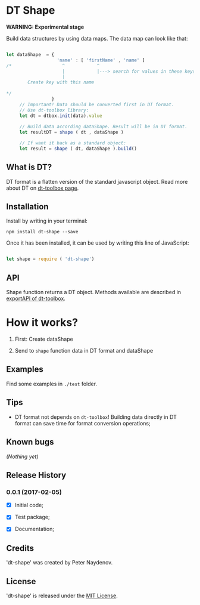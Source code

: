 # DT Shape

**WARNING: Experimental stage**

Build data structures by using data maps. The data map can look like that:

```js

let dataShape  = {
                   'name' : [ 'firstName' , 'name' ]
/*                   ^            ^
                     |            |---> search for values in these keys
                     |
        Create key with this name
                     
*/
                 }
     // Important! Data should be converted first in DT format.
     // Use dt-toolbox library:
     let dt = dtbox.init(data).value
     
     // Build data according dataShape. Result will be in DT format.
     let resultDT = shape ( dt , dataShape )

     // If want it back as a standard object:
     let result = shape ( dt, dataShape ).build()

```



## What is DT?

DT format is a flatten version of the standard javascript object. 
Read more about DT on [dt-toolbox page](https://github.com/PeterNaydenov/dt-toolbox).




## Installation

Install by writing in your terminal:
```
npm install dt-shape --save
```

Once it has been installed, it can be used by writing this line of JavaScript:
```js

let shape = require ( 'dt-shape')

```




## API
Shape function returns a DT object. Methods available are described in [exportAPI of dt-toolbox](https://github.com/PeterNaydenov/dt-toolbox).




# How it works?

1. First: Create dataShape

2. Send to `shape` function data in DT format and dataShape












## Examples 
Find some examples in `./test` folder.










## Tips

- DT format not depends on `dt-toolbox`! Building data directly in DT format can save time for format conversion operations;








## Known bugs
_(Nothing yet)_










## Release History

### 0.0.1 (2017-02-05)
 
 - [x] Initial code;
 - [x] Test package;
 - [x] Documentation;





## Credits
'dt-shape' was created by Peter Naydenov.





## License
'dt-shape' is released under the [MIT License](http://opensource.org/licenses/MIT).




